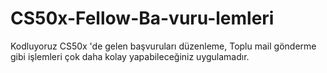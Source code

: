 # CS50x-Fellow-Ba-vuru-lemleri
Kodluyoruz CS50x 'de gelen başvuruları düzenleme, Toplu mail gönderme gibi işlemleri çok daha kolay yapabileceğiniz uygulamadır.
